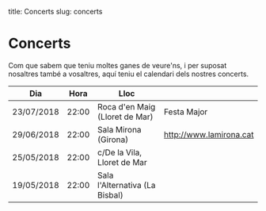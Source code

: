 title: Concerts
slug: concerts

# Concerts

Com que sabem que teniu moltes ganes de veure'ns, i per suposat nosaltres també a vosaltres, aquí teniu el calendari
dels nostres concerts.

| Dia | Hora | Lloc |  |
|-----|------|------|--------------|
| 23/07/2018 | 22:00 | Roca d'en Maig (Lloret de Mar) | Festa Major |
| 29/06/2018 | 22:00 | Sala Mirona (Girona) | <a href="http://www.lamirona.cat" rel="nofollow" target="_blank">http://www.lamirona.cat</a> |
| 25/05/2018 | 22:00 | c/De la Vila, Lloret de Mar |  |
| 19/05/2018 | 22:00 | Sala l'Alternativa (La Bisbal) | |
